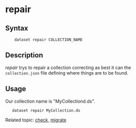 
# repair

## Syntax

```
    dataset repair COLLECTION_NAME
```

## Description

_repair_ trys to repair a collection correcting as best it can the `collection.json` file defining
where things are to be found.

## Usage

Our collection name is "MyCollectiond.ds".

```
   dataset repair MyCollection.ds
```

Related topic: [check](check.html), [migrate](migrate.html)

